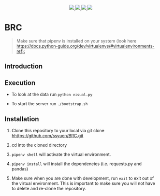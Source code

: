 <p align="center">

<a href="https://docs.microsoft.com/en-us/dotnet/csharp/" target="_blank">
    <img src="https://forthebadge.com/images/badges/made-with-python.svg">
  </a>
  <a href="https://docs.microsoft.com/en-us/dotnet/csharp/" target="_blank">
    <img src="https://forthebadge.com/images/badges/uses-js.svg">
  </a>
  <a href="https://docs.microsoft.com/en-us/dotnet/csharp/" target="_blank">
    <img src="https://forthebadge.com/images/badges/built-with-love.svg">
  </a>
  <a href="https://docs.microsoft.com/en-us/dotnet/csharp/" target="_blank">
    <img src="https://forthebadge.com/images/badges/validated-html5.svg">
  </a>

</p>



# BRC

> Make sure that pipenv is installed on your system (look here <https://docs.python-guide.org/dev/virtualenvs/#virtualenvironments-ref):>



## Introduction

## Execution

- To look at the data run `python visual.py`

- To start the server run `./bootstrap.sh`

## Installation

1. Clone this repository to your local via git clone <hhttps://github.com/ssyuen/BRC.git>

2. cd into the cloned directory

3. `pipenv shell` will activate the virtual environment.

4. `pipenv install` will install the dependencies (i.e. requests.py and pandas)

5. Make sure when you are done with development, run `exit` to exit out of the virtual environment. This is important to make sure you will not have to delete and re-clone the repository.
